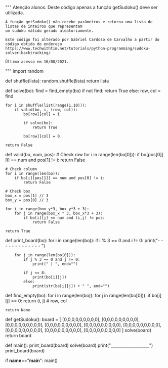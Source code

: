"""
    Atenção alunos. Deste código apenas a função getSudoku() deve ser utilizada.
    
    A função getSudoku() não recebe parâmetros e retorna uma lista de listas de inteiros que representam 
    um sudoku válido gerado aleatoriamente.
    
    Este código foi alterado por Gabriel Cardoso de Carvalho a partir do código obtido do endereço https://www.techwithtim.net/tutorials/python-programming/sudoku-solver-backtracking/
    
    Último acesso em 16/08/2021.
"""
import random



def shuffle(lista):
    random.shuffle(lista)
    return lista

def solve(bo):
    find = find_empty(bo)
    if not find:
        return True
    else:
        row, col = find
    
    for i in shuffle(list(range(1,10))):
        if valid(bo, i, (row, col)):
            bo[row][col] = i

            if solve(bo):
                return True

            bo[row][col] = 0

    return False


def valid(bo, num, pos):
    # Check row
    for i in range(len(bo[0])):
        if bo[pos[0]][i] == num and pos[1] != i:
            return False

    # Check column
    for i in range(len(bo)):
        if bo[i][pos[1]] == num and pos[0] != i:
            return False

    # Check box
    box_x = pos[1] // 3
    box_y = pos[0] // 3

    for i in range(box_y*3, box_y*3 + 3):
        for j in range(box_x * 3, box_x*3 + 3):
            if bo[i][j] == num and (i,j) != pos:
                return False

    return True


def print_board(bo):
    for i in range(len(bo)):
        if i % 3 == 0 and i != 0:
            print("- - - - - - - - - - - - - ")

        for j in range(len(bo[0])):
            if j % 3 == 0 and j != 0:
                print(" | ", end="")

            if j == 8:
                print(bo[i][j])
            else:
                print(str(bo[i][j]) + " ", end="")


def find_empty(bo):
    for i in range(len(bo)):
        for j in range(len(bo[0])):
            if bo[i][j] == 0:
                return (i, j)  # row, col

    return None

def getSudoku():
    board = [
        [0,0,0,0,0,0,0,0,0],
        [0,0,0,0,0,0,0,0,0],
        [0,0,0,0,0,0,0,0,0],
        [0,0,0,0,0,0,0,0,0],
        [0,0,0,0,0,0,0,0,0],
        [0,0,0,0,0,0,0,0,0],
        [0,0,0,0,0,0,0,0,0],
        [0,0,0,0,0,0,0,0,0],
        [0,0,0,0,0,0,0,0,0]
    ]
    solve(board)
    return board

def main():
    print_board(board)
    solve(board)
    print("___________________")
    print_board(board)

if __name__=="__main__":
    main()
    
